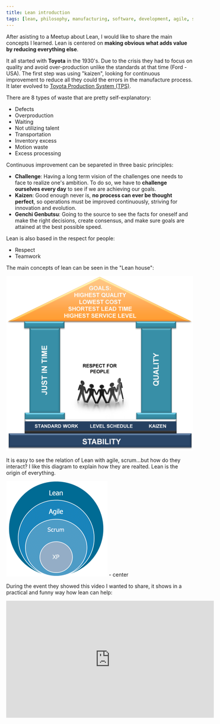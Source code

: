 ```yaml
---
title: Lean introduction
tags: [lean, philosophy, manufacturing, software, development, agile, scrum]
---
```


After asisting to a Meetup about Lean, I would like to share the main concepts I learned. Lean is centered on **making obvious what adds value by reducing everything else**.

It all started with **Toyota** in the 1930's. Due to the crisis they had to focus on quality and avoid over-production unlike the standards at that time (Ford - USA). The first step was using "kaizen", looking for continuous improvement to reduce all they could the errors in the manufacture process. It later evolved to [Toyota Production System (TPS)](https://en.wikipedia.org/wiki/Toyota_Production_System).

There are 8 types of waste that are pretty self-explanatory:

* Defects
* Overproduction
* Waiting
* Not utilizing talent
* Transportation
* Inventory excess
* Motion waste
* Excess processing

Continuous improvement can be separeted in three basic principles:

* **Challenge**: Having a long term vision of the challenges one needs to face to realize one's ambition. To do so, we have to **challenge ourselves every day** to see if we are achieving our goals.
* **Kaizen**: Good enough never is, **no process can ever be thought perfect**, so operations must be improved continuously, striving for innovation and evolution.
* **Genchi Genbutsu**: Going to the source to see the facts for oneself and make the right decisions, create consensus, and make sure goals are attained at the best possible speed.

Lean is also based in the respect for people:

* Respect
* Teamwork

The main concepts of lean can be seen in the "Lean house":

![Lean house](../images/leanhouse.png "Lean house")

It is easy to see the relation of Lean with agile, scrum...but how do they interact? I like this diagram to explain how they are realted. Lean is the origin of everything.

![Lean Agile Scrum](../images/Lean-Agile-Scrum-XP.gif "Lean Agile Scrum") - center

During the event they showed this video I wanted to share, it shows in a practical and funny way how lean can help:
<iframe width="560" height="315" src="https://www.youtube.com/embed/wz28yMcDvVM" frameborder="0" allowfullscreen></iframe>
